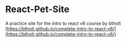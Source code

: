 # React-Pet-Site
A practice site for the intro to react v6 course by btholt
[https://btholt.github.io/complete-intro-to-react-v6/](https://btholt.github.io/complete-intro-to-react-v6/)
